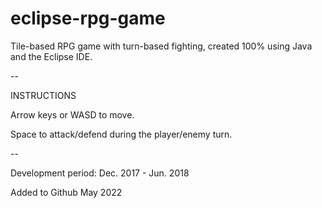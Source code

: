 # eclipse-rpg-game

Tile-based RPG game with turn-based fighting, created 100% using Java and the Eclipse IDE.

--

INSTRUCTIONS

Arrow keys or WASD to move.

Space to attack/defend during the player/enemy turn.

--

Development period: Dec. 2017 - Jun. 2018

Added to Github May 2022
